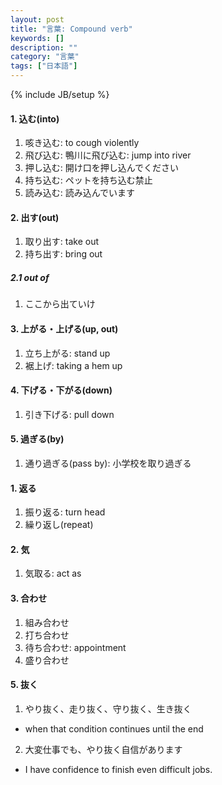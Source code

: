 ```yaml
---
layout: post
title: "言葉: Compound verb"
keywords: []
description: ""
category: "言葉"
tags: ["日本語"]
---
```

{% include JB/setup %}


#### 1. 込む(into)
1. 咳き込む: to cough violently
2. 飛び込む: 鴨川に飛び込む: jump into river
3. 押し込む: 開け口を押し込んでください
4. 持ち込む: ペットを持ち込む禁止
5. 読み込む: 読み込んでいます

#### 2. 出す(out)
1. 取り出す: take out
2. 持ち出す: bring out

##### 2.1 out of
1. ここから出ていけ

#### 3. 上がる・上げる(up, out)
1. 立ち上がる: stand up
2. 裾上げ: taking a hem up

#### 4. 下げる・下がる(down)
1. 引き下げる: pull down


#### 5. 過ぎる(by)
1. 通り過ぎる(pass by): 小学校を取り過ぎる



#### 1. 返る
1. 振り返る: turn head
2. 繰り返し(repeat)

#### 2. 気
1. 気取る: act as


#### 3. 合わせ
1. 組み合わせ
2. 打ち合わせ
3. 待ち合わせ: appointment
4. 盛り合わせ


#### 5. 抜く
1. やり抜く、走り抜く、守り抜く、生き抜く
- when that condition continues until the end
2. 大変仕事でも、やり抜く自信があります
- I have confidence to finish even difficult jobs.


